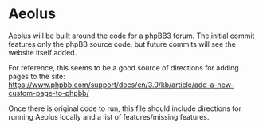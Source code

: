# Aeolus 

Aeolus will be built around the code for a phpBB3 forum.  The initial commit features only the phpBB source code, but future commits will see the website itself added.

For reference, this seems to be a good source of directions for adding pages to the site:
https://www.phpbb.com/support/docs/en/3.0/kb/article/add-a-new-custom-page-to-phpbb/

Once there is original code to run, this file should include directions for running Aeolus locally and a list of features/missing features.
